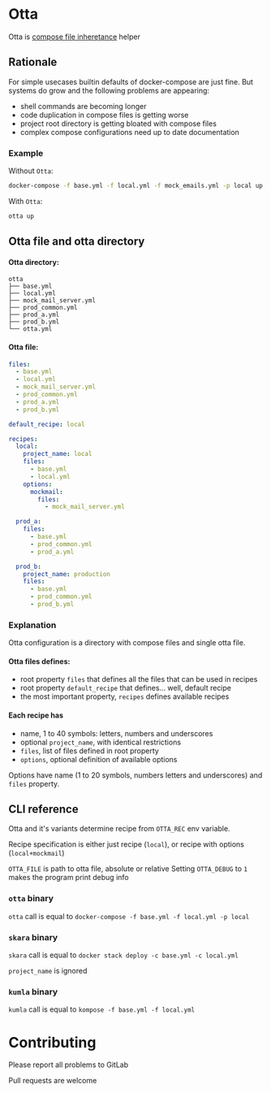# Otta

Otta is 
[compose file inheretance](https://docs.docker.com/compose/extends/#multiple-compose-files) 
helper

## Rationale

For simple usecases builtin defaults of docker-compose are just fine.
But systems do grow and the following problems are appearing:

- shell commands are becoming longer
- code duplication in compose files is getting worse
- project root directory is getting bloated with compose files
- complex compose configurations need up to date documentation

### Example

Without `Otta`:

```bash
docker-compose -f base.yml -f local.yml -f mock_emails.yml -p local up
```

With `Otta`:

```bash
otta up
```

## Otta file and otta directory

#### Otta directory:

```no-hilight
otta
├── base.yml
├── local.yml
├── mock_mail_server.yml
├── prod_common.yml
├── prod_a.yml
├── prod_b.yml
└── otta.yml
```

#### Otta file:

```yaml
files:
  - base.yml
  - local.yml
  - mock_mail_server.yml
  - prod_common.yml
  - prod_a.yml
  - prod_b.yml

default_recipe: local

recipes:
  local:
    project_name: local
    files:
      - base.yml
      - local.yml
    options:
      mockmail:
        files:
          - mock_mail_server.yml

  prod_a:
    files:
      - base.yml
      - prod_common.yml
      - prod_a.yml

  prod_b:
    project_name: production
    files:
      - base.yml
      - prod_common.yml
      - prod_b.yml
``` 

### Explanation

Otta configuration is a directory with compose files and single otta file.


#### Otta files defines:

- root property `files` that defines all the files that can be used in recipes
- root property `default_recipe` that defines... well, default recipe
- the most important property, `recipes` defines available recipes


#### Each recipe has

- name, 1 to 40 symbols: letters, numbers and underscores
- optional `project_name`, with identical restrictions
- `files`, list of files defined in root property
- `options`, optional definition of available options

Options have name (1 to 20 symbols, numbers letters and underscores) and `files` property.


## CLI reference

Otta and it's variants determine recipe from `OTTA_REC` env variable.

Recipe specification is either just recipe (`local`), or recipe with options (`local+mockmail`)

`OTTA_FILE` is path to otta file, absolute or relative
Setting `OTTA_DEBUG` to `1` makes the program print debug info

### `otta` binary

`otta` call is equal to `docker-compose -f base.yml -f local.yml -p local`

### `skara` binary

`skara` call is equal to `docker stack deploy -c base.yml -c local.yml`

`project_name` is ignored

### `kumla` binary

`kumla` call is equal to `kompose -f base.yml -f local.yml` 


# Contributing

Please report all problems to GitLab

Pull requests are welcome
